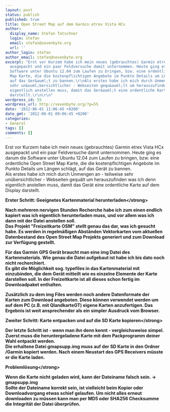 ```yaml
---
layout: post
status: publish
published: true
title: Open Street Map auf dem Garmin etrex Vista HCx
author:
  display_name: Stefan Tatschner
  login: stefan
  email: stefan@sevenbyte.org
  url: ''
author_login: stefan
author_email: stefan@sevenbyte.org
excerpt: "Erst vor Kurzem habe ich mein neues (gebrauchtes) Garmin etrex Vista HCx
  ausgepackt und ein paar Feldversuche damit unternommen. Heute ging es darum die
  Software unter Ubuntu 12.04 zum Laufen zu bringen, bzw. eine ordentliche Open Street
  Map Karte, die die kostenpflichtigen Angebote im Punkto Details um L&auml;ngen schl&auml;gt,
  auf das Ger&auml;t zu bannen.\r\nAls erstes habe ich mich durch Unmengen an - teilweise
  sehr un&uuml;bersichtlicher - Webseiten gequ&auml;lt um herauszufinden was ich denn
  eigentlich anstellen muss, damit das Ger&auml;t eine ordentliche Karte auf dem Display
  darstellt.\r\n\r\n"
wordpress_id: 55
wordpress_url: http://sevenbyte.org/?p=55
date: '2012-06-01 11:06:45 +0200'
date_gmt: '2012-06-01 09:06:45 +0200'
categories:
- General
tags: []
comments: []
---
```

<p>Erst vor Kurzem habe ich mein neues (gebrauchtes) Garmin etrex Vista HCx ausgepackt und ein paar Feldversuche damit unternommen. Heute ging es darum die Software unter Ubuntu 12.04 zum Laufen zu bringen, bzw. eine ordentliche Open Street Map Karte, die die kostenpflichtigen Angebote im Punkto Details um L&auml;ngen schl&auml;gt, auf das Ger&auml;t zu bannen.<br />
Als erstes habe ich mich durch Unmengen an - teilweise sehr un&uuml;bersichtlicher - Webseiten gequ&auml;lt um herauszufinden was ich denn eigentlich anstellen muss, damit das Ger&auml;t eine ordentliche Karte auf dem Display darstellt.</p>
<p><a id="more"></a><a id="more-55"></a></p>
<p><strong>Erster Schritt: Geeignetes Kartenmaterial herunterladen<&#47;strong></p>
<p>Nach mehreren nervigen Stunden Recherche habe ich zum einen endlich kapiert was ich eigentlich herunterladen muss, und vor allem was ich dann mit der Datei anstellen soll.<br />
Das Projekt "Freizeitkarte OSM" stellt genau das dar, was ich gesucht habe. Es werden in regelm&auml;&szlig;igen Abst&auml;nden Vektorkarten vom aktuellen Datenbestand des Open Street Map Projekts generiert und zum Download zur Verf&uuml;gung gestellt.</p>
<p>F&uuml;r das Garmin GPS Ger&auml;t braucht man eine img Datei des Kartenmaterials. Wie genau die Datei aufgebaut ist habe ich bis dato noch nicht recherchiert.<br />
Es gibt die M&ouml;glichkeit sog. typefiles in das Kartenmaterial mit einzubinden, die dem Ger&auml;t mitteilt wie es einzelne Elemente der Karte darstellen soll. In der Freizeitkarte ist all dieses schon fertig im Downloadpaket enthalten.</p>
<p>Zus&auml;tzlich zu dem img Files werden noch andere Datenformate der Karten zum Download angeboten. Diese k&ouml;nnen verwendet werden um auf dem PC (z.B. mit QlandkarteGT) eigene Karten anzufertigen. Das Ergebnis ist weit ansprechender als ein simpler Ausdruck vom Browser.</p>
<p><strong>Zweiter Schritt: Karte entpacken und auf die SD Karte kopieren<&#47;strong></p>
<p>Der letzte Schritt ist - wenn man ihn denn kennt - vergleichsweise simpel. Zuerst muss die heruntergeladene Karte mit dem Packprogramm deiner Wahl entpackt werden.<br />
Die erhaltene Datei gmapsupp.img muss auf der SD Karte in den Ordner &#47;Garmin kopiert werden. Nach einem Neustart des GPS Receivers m&uuml;sste er die Karte laden.</p>
<p><strong>Probleml&ouml;sung<&#47;strong></p>
<p>Wenn die Karte nicht geladen wird, kann der Dateiname falsch sein. -> gmapsupp.img<br />
Sollte der Dateiname korrekt sein, ist vielleicht beim Kopier oder Downloadvorgang etwas schief gelaufen. Um nicht alles erneut downloaden zu m&uuml;ssen kann man per MD5 oder SHA256 Checksumme die Integrit&auml;t der Datei &uuml;berpr&uuml;fen.</p>
